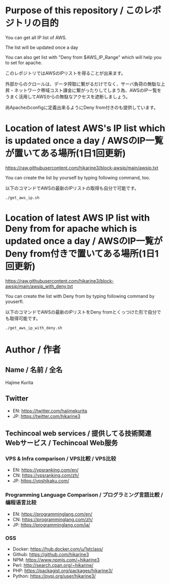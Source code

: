 # Purpose of this repository / このレポジトリの目的
You can get all IP list of AWS.

The list will be updated once a day

You can also get list with "Deny from $AWS_IP_Range" which will help you to set for apache.

このレポジトリではAWSのIPリストを得ることが出来ます。

外部からのクロールは、データ搾取に繋がるだけでなく、サーバ負荷の無駄な上昇・ネットワーク帯域コスト課金に繋がったりしてしまう為、AWSのIP一覧をうまく活用してAWSからの無駄なアクセスを遮断しましょう。

尚Apacheのconfigに定義出来るようにDeny from付きのも提供しています。

# Location of latest AWS's IP list which is updated once a day / AWSのIP一覧が置いてある場所(1日1回更新)

https://raw.githubusercontent.com/hikarine3/block-awsip/main/awsip.txt

You can create the list by yourself by typing following command, too.

以下のコマンドでAWSの最新のIPリストの取得も自分で可能です。
```
./get_aws_ip.sh
```

# Location of latest AWS IP list with Deny from for apache which is updated once a day / AWSのIP一覧がDeny from付きで置いてある場所(1日1回更新)

https://raw.githubusercontent.com/hikarine3/block-awsip/main/awsip_with_deny.txt

You can create the list with Deny from by typing following command by youserfl.

以下のコマンドでAWSの最新のIPリストをDeny fromとくっつけた形で自分でも取得可能です。
```
./get_aws_ip_with_deny.sh
```

# Author / 作者

## Name / 名前 / 全名
Hajime Kurita

## Twitter
- EN: https://twitter.com/hajimekurita
- JP: https://twitter.com/hikarine3

## Techincoal web services / 提供してる技術関連Webサービス / Techincoal Web服务
### VPS & Infra comparison / VPS比較 / VPS比较
- EN: https://vpsranking.com/en/
- CN: https://vpsranking.com/zh/
- JP: https://vpshikaku.com/

### Programming Language Comparison / プログラミング言語比較 / 编程语言比较
- EN: https://programminglang.com/en/
- CN: https://programminglang.com/zh/
- JP: https://programminglang.com/ja/

### OSS
- Docker: https://hub.docker.com/u/1stclass/
- Github: https://github.com/hikarine3
- NPM: https://www.npmjs.com/~hikarine3
- Perl: http://search.cpan.org/~hikarine/
- PHP: https://packagist.org/packages/hikarine3/
- Python: https://pypi.org/user/hikarine3/


